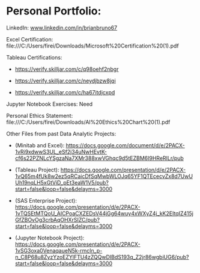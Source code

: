 # Personal Portfolio: 

LinkedIn: www.linkedin.com/in/brianbruno67

Excel Certification: file:///C:/Users/firei/Downloads/Microsoft%20Certification%20(1).pdf

Tableau Certifications: 

 * https://verify.skilljar.com/c/q98oehf2nbgr

 * https://verify.skilljar.com/c/neydjbzw8jqi

 * https://verify.skilljar.com/c/ha67itdjcxpd

Jupyter Notebook Exercises: Need

Personal Ethics Statement: file:///C:/Users/firei/Downloads/AI%20Ethics%20Chart%20(1).pdf

Other Files from past Data Analytic Projects: 

 * (Minitab and Excel): https://docs.google.com/document/d/e/2PACX-1vRi9xdwwS3UL_eSf2j34uNwHEvtK-cf6s22PZNLcYSgzaNa7XMr388xwVGhqc9d5tEZBM6I9HReRlLr/pub

 * (Tableau Project): https://docs.google.com/presentation/d/e/2PACX-1vQ65m4fUk8w2ez5qRCaicDfSqMwbWLOJq65YF1QTEcecvZx8d7UwUUh19nqLH5xGtViD_pEt3eaW1V5/pub?start=false&loop=false&delayms=3000

 * (SAS Enterprise Project): https://docs.google.com/presentation/d/e/2PACX-1vTQSEtMTQoU_AICPoaCXZEDsV44jGg64wuy4xWXyZ4j_kK2EItqIZ415jGfZBOvOg3crbAqOHXrSIZC/pub?start=false&loop=false&delayms=3000
 
 * (Jupyter Notebook Project): https://docs.google.com/presentation/d/e/2PACX-1vSG3oxa0VenaqaueN5k-rmcln_p-n_C8P68u8ZyzYzoEZYlFTU4zZQQwDIBdS193q_Z2jr86wgbiUG6/pub?start=false&loop=false&delayms=3000

